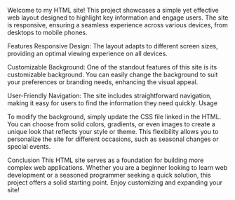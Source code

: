 Welcome to my HTML site! This project showcases a simple yet effective web layout designed to highlight key information and engage users. The site is responsive, ensuring a seamless experience across various devices, from desktops to mobile phones.

Features
Responsive Design: The layout adapts to different screen sizes, providing an optimal viewing experience on all devices.

Customizable Background: One of the standout features of this site is its customizable background. You can easily change the background to suit your preferences or branding needs, enhancing the visual appeal.

User-Friendly Navigation: The site includes straightforward navigation, making it easy for users to find the information they need quickly.
Usage

To modify the background, simply update the CSS file linked in the HTML. You can choose from solid colors, gradients, or even images to create a unique look that reflects your style or theme. This flexibility allows you to personalize the site for different occasions, such as seasonal changes or special events.

Conclusion
This HTML site serves as a foundation for building more complex web applications. Whether you are a beginner looking to learn web development or a seasoned programmer seeking a quick solution, this project offers a solid starting point. Enjoy customizing and expanding your site!
